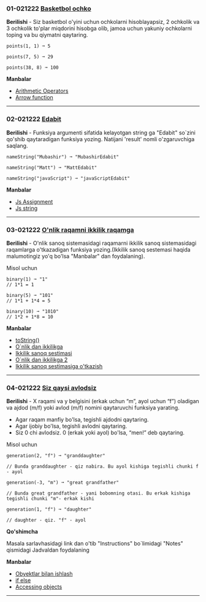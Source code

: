 ### 01-021222 [Basketbol ochko](https://edabit.com/challenge/Y46Xp2pcvTB77bmdD)

**Berilishi** - Siz basketbol o'yini uchun ochkolarni hisoblayapsiz, 2 ochkolik va 3 ochkolik to'plar miqdorini hisobga olib, jamoa uchun yakuniy ochkolarni toping va bu qiymatni qaytaring.

```
points(1, 1) ➞ 5

points(7, 5) ➞ 29

points(38, 8) ➞ 100
```

**Manbalar**

- [Arithmetic Operators](https://www.w3schools.com/js/js_operators.asp)
- [Arrow function](https://www.w3schools.com/Js/js_arrow_function.asp)
___

### 02-021222 [Edabit](https://edabit.com/challenge/ZNwHGgHvsdnYwJ5WK)

**Berilishi** - Funksiya argumenti sifatida kelayotgan string ga "Edabit" so`zini qo'shib qaytaradigan funksiya yozing. Natijani 'result' nomli o'zgaruvchiga saqlang.

```
nameString("Mubashir") ➞ "MubashirEdabit"

nameString("Matt") ➞ "MattEdabit"

nameString("javaScript") ➞ "javaScriptEdabit"
```

**Manbalar**
 - [Js Assignment](https://www.w3schools.com/js/js_assignment.asp)
  - [Js string](https://www.w3schools.com/js/js_strings.asp)


___

### 03-021222 [O'nlik raqamni ikkilik raqamga](https://edabit.com/challenge/3kcrnpHk7krNZdnKK)

**Berilishi** - O'nlik sanoq sistemasidagi raqamarni ikkilik sanoq sistemasidagi raqamlarga o'tkazadigan funksiya yozing.(Ikkilik sanoq sestemasi haqida malumotingiz yo'q bo'lsa "Manbalar" dan foydalaning).

Misol uchun 

```
binary(1) ➞ "1"
// 1*1 = 1

binary(5) ➞ "101"
// 1*1 + 1*4 = 5

binary(10) ➞ "1010"
// 1*2 + 1*8 = 10
```

**Manbalar**

- [toString()](https://developer.mozilla.org/en-US/docs/Web/JavaScript/Reference/Global_Objects/Number/toString)
- [O`nlik dan ikkilikga](https://www.rapidtables.com/convert/number/decimal-to-binary.html)
- [Ikkilik sanoq sestimasi](https://wild.maths.org/writing-binary-numbers)
- [O`nlik dan ikkilikga 2](https://www.w3resource.com/javascript-exercises/javascript-math-exercise-3.php)
- [Ikkilik sanoq sestimasiga o'tkazish](https://www.w3resource.com/javascript-exercises/javascript-math-exercise-3.php)

___

### 04-021222 [Siz qaysi avlodsiz](https://edabit.com/challenge/48EJWLhF224na8po3)

**Berilishi** - X raqami va y belgisini (erkak uchun “m”, ayol uchun “f”) oladigan va ajdod (m/f) yoki avlod (m/f) nomini qaytaruvchi funksiya yarating.
 - Agar raqam manfiy bo'lsa, tegishli ajdodni qaytaring.
 - Agar ijobiy bo'lsa, tegishli avlodni qaytaring.
 - Siz 0 chi avlodsiz. 0 (erkak yoki ayol) bo'lsa, “men!” deb qaytaring.


Misol uchun 

```
generation(2, "f") ➞ "granddaughter"

// Bunda granddaughter - qiz nabira. Bu ayol kishiga tegishli chunki f - ayol

generation(-3, "m") ➞ "great grandfather"

// Bunda great grandfather - yani bobomning otasi. Bu erkak kishiga tegishli chunki "m"- erkak kishi

generation(1, "f") ➞ "daughter"

// daughter - qiz. "f" - ayol
```

**Qo'shimcha**

Masala sarlavhasidagi link dan o'tib "Instructions" bo`limidagi "Notes" qismidagi Jadvaldan foydalaning


**Manbalar**

- [Obyektlar bilan ishlash](https://developer.mozilla.org/en-US/docs/Web/JavaScript/Guide/Working_with_Objects)
- [if else](https://www.w3schools.com/js/js_if_else.asp)
- [Accessing objects](https://dmitripavlutin.com/access-object-properties-javascript/)

___





